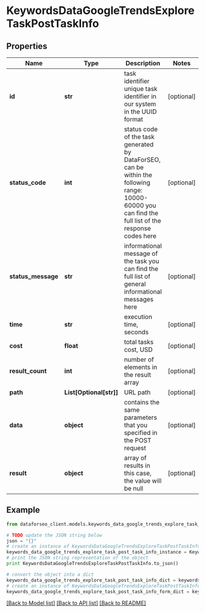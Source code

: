 # KeywordsDataGoogleTrendsExploreTaskPostTaskInfo


## Properties

Name | Type | Description | Notes
------------ | ------------- | ------------- | -------------
**id** | **str** | task identifier unique task identifier in our system in the UUID format | [optional] 
**status_code** | **int** | status code of the task generated by DataForSEO, can be within the following range: 10000-60000 you can find the full list of the response codes here | [optional] 
**status_message** | **str** | informational message of the task you can find the full list of general informational messages here | [optional] 
**time** | **str** | execution time, seconds | [optional] 
**cost** | **float** | total tasks cost, USD | [optional] 
**result_count** | **int** | number of elements in the result array | [optional] 
**path** | **List[Optional[str]]** | URL path | [optional] 
**data** | **object** | contains the same parameters that you specified in the POST request | [optional] 
**result** | **object** | array of results in this case, the value will be null | [optional] 

## Example

```python
from dataforseo_client.models.keywords_data_google_trends_explore_task_post_task_info import KeywordsDataGoogleTrendsExploreTaskPostTaskInfo

# TODO update the JSON string below
json = "{}"
# create an instance of KeywordsDataGoogleTrendsExploreTaskPostTaskInfo from a JSON string
keywords_data_google_trends_explore_task_post_task_info_instance = KeywordsDataGoogleTrendsExploreTaskPostTaskInfo.from_json(json)
# print the JSON string representation of the object
print KeywordsDataGoogleTrendsExploreTaskPostTaskInfo.to_json()

# convert the object into a dict
keywords_data_google_trends_explore_task_post_task_info_dict = keywords_data_google_trends_explore_task_post_task_info_instance.to_dict()
# create an instance of KeywordsDataGoogleTrendsExploreTaskPostTaskInfo from a dict
keywords_data_google_trends_explore_task_post_task_info_form_dict = keywords_data_google_trends_explore_task_post_task_info.from_dict(keywords_data_google_trends_explore_task_post_task_info_dict)
```
[[Back to Model list]](../README.md#documentation-for-models) [[Back to API list]](../README.md#documentation-for-api-endpoints) [[Back to README]](../README.md)


